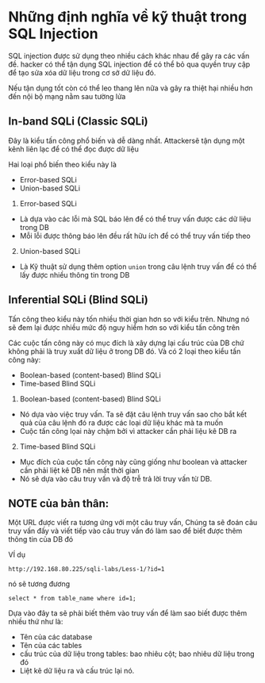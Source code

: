 # Những định nghĩa về kỹ thuật trong SQL Injection
SQL injection được sử dụng theo nhiều cách khác nhau để gây ra các vấn đề. hacker có thể tận dụng SQL injection để có thể bỏ qua quyền truy cập để tạo sửa xóa dữ liệu trong cơ sở dữ liệu đó. 

Nếu tận dụng tốt còn có thể leo thang lên nữa và gây ra thiệt hại nhiều hơn đến nội bộ mạng nằm sau tường lửa 
## In-band SQLi (Classic SQLi)
Đây là kiểu tấn công phổ biến và dễ dàng nhất. Attackersẽ tận dụng một kênh liên lạc để có thể đọc được dữ liệu 

Hai loại phổ biến theo kiểu này là
- Error-based SQLi
- Union-based SQLi

1. Error-based SQLi
- Là dựa vào các lỗi mà SQL báo lên để có thể truy vấn được các dữ liệu trong DB 
- Mỗi lỗi được thông báo lên đều rất hữu ích để có thể truy vấn tiếp theo 

2. Union-based SQLi
- Là Kỹ thuật sử dụng thêm option `union` trong câu lệnh truy vấn để có thể lấy được nhiều thông tin trong DB 

## Inferential SQLi (Blind SQLi)
Tấn công theo kiểu này tốn nhiều thời gian hơn so với kiểu trên. Nhưng nó sẽ đem lại được nhiều mức độ nguy hiểm hơn so với kiểu tấn công trên 

Các cuộc tấn công này có mục đích là xây dựng lại cấu trúc của DB chứ không phải là truy xuất dữ liệu ở trong DB đó. Và có 2 loại theo kiểu tấn công này:
- Boolean-based (content-based) Blind SQLi
- Time-based Blind SQLi

1. Boolean-based (content-based) Blind SQLi
- Nó dựa vào việc truy vấn. Ta sẽ đặt câu lệnh truy vấn sao cho bắt kết quả của câu lệnh đó ra được các loại dữ liệu khác mà ta muốn 
- Cuộc tấn công lọai này chậm bởi vì attacker cần phải liệu kê DB ra 

2. Time-based Blind SQLi
- Mục đích của cuộc tấn công này cũng giống như boolean và attacker cần phải liệt kê DB nên mất thời gian 
- Nó sẽ dựa vào câu truy vấn và độ trễ trả lời truy vấn từ DB. 

## NOTE của bản thân: 

Một URL được viết ra tương ứng với một câu truy vấn, Chúng ta sẽ đoán câu truy vấn đấy và viết tiếp vào câu truy vấn đó làm sao để biết được thêm thông tin của DB đó 

VÍ dụ 
```
http://192.168.80.225/sqli-labs/Less-1/?id=1
```
nó sẽ tương đương 
```
select * from table_name where id=1; 
```
Dựa vào đây ta sẽ phải biết thêm vào truy vấn để làm sao biết được thêm nhiều thứ như là:
- Tên của  các database
- Tên của các tables
- cấu trúc của dữ liệu trong tables: bao nhiêu cột; bao nhiêu dữ liệu trong đó 
- Liệt kê dữ liệu ra và cấu trúc lại nó. 